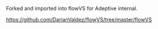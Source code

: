 Forked and imported into flowVS for Adeptive internal.

https://github.com/DarianValdez/flowVS/tree/master/flowVS
